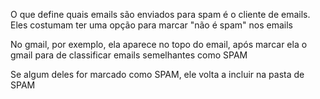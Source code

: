 O que define quais emails são enviados para spam é o cliente de emails. Eles costumam ter uma opção para marcar "não é spam" nos emails

  

No gmail, por exemplo, ela aparece no topo do email, após marcar ela o gmail para de classificar emails semelhantes como SPAM

  

Se algum deles for marcado como SPAM, ele volta a incluir na pasta de SPAM